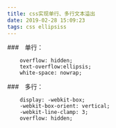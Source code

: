 ```yaml
---
title: css实现单行、多行文本溢出
date: 2019-02-28 15:09:23
tags: css ellipsiss
---
```


###　单行：
```
    overflow: hidden;
    text-overflow:ellipsis;
    white-space: nowrap;
```

###　多行：
```
    display: -webkit-box;
    -webkit-box-orient: vertical;
    -webkit-line-clamp: 3;
    overflow: hidden;
```